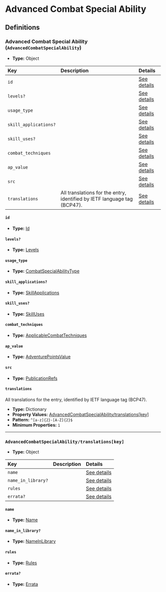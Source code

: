 # Advanced Combat Special Ability

## Definitions

### <a name="AdvancedCombatSpecialAbility"></a> Advanced Combat Special Ability (`AdvancedCombatSpecialAbility`)

- **Type:** Object

Key | Description | Details
:-- | :-- | :--
`id` |  | <a href="#AdvancedCombatSpecialAbility/id">See details</a>
`levels?` |  | <a href="#AdvancedCombatSpecialAbility/levels">See details</a>
`usage_type` |  | <a href="#AdvancedCombatSpecialAbility/usage_type">See details</a>
`skill_applications?` |  | <a href="#AdvancedCombatSpecialAbility/skill_applications">See details</a>
`skill_uses?` |  | <a href="#AdvancedCombatSpecialAbility/skill_uses">See details</a>
`combat_techniques` |  | <a href="#AdvancedCombatSpecialAbility/combat_techniques">See details</a>
`ap_value` |  | <a href="#AdvancedCombatSpecialAbility/ap_value">See details</a>
`src` |  | <a href="#AdvancedCombatSpecialAbility/src">See details</a>
`translations` | All translations for the entry, identified by IETF language tag (BCP47). | <a href="#AdvancedCombatSpecialAbility/translations">See details</a>

#### <a name="AdvancedCombatSpecialAbility/id"></a> `id`

- **Type:** <a href="#Id">Id</a>

#### <a name="AdvancedCombatSpecialAbility/levels"></a> `levels?`

- **Type:** <a href="#Levels">Levels</a>

#### <a name="AdvancedCombatSpecialAbility/usage_type"></a> `usage_type`

- **Type:** <a href="#CombatSpecialAbilityType">CombatSpecialAbilityType</a>

#### <a name="AdvancedCombatSpecialAbility/skill_applications"></a> `skill_applications?`

- **Type:** <a href="#SkillApplications">SkillApplications</a>

#### <a name="AdvancedCombatSpecialAbility/skill_uses"></a> `skill_uses?`

- **Type:** <a href="#SkillUses">SkillUses</a>

#### <a name="AdvancedCombatSpecialAbility/combat_techniques"></a> `combat_techniques`

- **Type:** <a href="#ApplicableCombatTechniques">ApplicableCombatTechniques</a>

#### <a name="AdvancedCombatSpecialAbility/ap_value"></a> `ap_value`

- **Type:** <a href="#AdventurePointsValue">AdventurePointsValue</a>

#### <a name="AdvancedCombatSpecialAbility/src"></a> `src`

- **Type:** <a href="../source/_PublicationRef.md#PublicationRefs">PublicationRefs</a>

#### <a name="AdvancedCombatSpecialAbility/translations"></a> `translations`

All translations for the entry, identified by IETF language tag (BCP47).

- **Type:** Dictionary
- **Property Values:** <a href="#AdvancedCombatSpecialAbility/translations[key]">AdvancedCombatSpecialAbility/translations[key]</a>
- **Pattern:** `^[a-z]{2}-[A-Z]{2}$`
- **Minimum Properties:** `1`

---

### <a name="AdvancedCombatSpecialAbility/translations[key]"></a> `AdvancedCombatSpecialAbility/translations[key]`

- **Type:** Object

Key | Description | Details
:-- | :-- | :--
`name` |  | <a href="#AdvancedCombatSpecialAbility/translations[key]/name">See details</a>
`name_in_library?` |  | <a href="#AdvancedCombatSpecialAbility/translations[key]/name_in_library">See details</a>
`rules` |  | <a href="#AdvancedCombatSpecialAbility/translations[key]/rules">See details</a>
`errata?` |  | <a href="#AdvancedCombatSpecialAbility/translations[key]/errata">See details</a>

#### <a name="AdvancedCombatSpecialAbility/translations[key]/name"></a> `name`

- **Type:** <a href="#Name">Name</a>

#### <a name="AdvancedCombatSpecialAbility/translations[key]/name_in_library"></a> `name_in_library?`

- **Type:** <a href="#NameInLibrary">NameInLibrary</a>

#### <a name="AdvancedCombatSpecialAbility/translations[key]/rules"></a> `rules`

- **Type:** <a href="#Rules">Rules</a>

#### <a name="AdvancedCombatSpecialAbility/translations[key]/errata"></a> `errata?`

- **Type:** <a href="../source/_Erratum.md#Errata">Errata</a>
